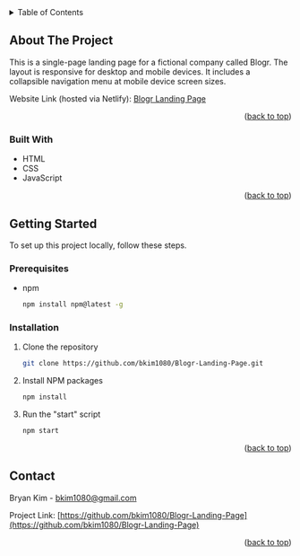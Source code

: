 <div id="top"></div>
<details>
  <summary>Table of Contents</summary>
  <ol>
    <li>
      <a href="#about-the-project">About The Project</a>
      <ul>
        <li><a href="#built-with">Built With</a></li>
      </ul>
    </li>
    <li>
      <a href="#getting-started">Getting Started</a>
      <ul>
        <li><a href="#prerequisites">Prerequisites</a></li>
        <li><a href="#installation">Installation</a></li>
      </ul>
    </li>
  </ol>
</details>

## About The Project

This is a single-page landing page for a fictional company called Blogr. The layout is responsive for desktop and mobile devices. It includes a collapsible navigation menu at mobile device screen sizes.

Website Link (hosted via Netlify): [Blogr Landing Page](https://coruscating-lamington-80af1b.netlify.app)

<p align="right">(<a href="#top">back to top</a>)</p>

### Built With

-   HTML
-   CSS
-   JavaScript

<p align="right">(<a href="#top">back to top</a>)</p>

## Getting Started

To set up this project locally, follow these steps.

### Prerequisites

-   npm
    ```sh
    npm install npm@latest -g
    ```

### Installation

1. Clone the repository
    ```sh
    git clone https://github.com/bkim1080/Blogr-Landing-Page.git
    ```
2. Install NPM packages
    ```sh
    npm install
    ```
3. Run the "start" script
    ```sh
    npm start
    ```

<p align="right">(<a href="#top">back to top</a>)</p>

## Contact

Bryan Kim - bkim1080@gmail.com

Project Link: [https://github.com/bkim1080/Blogr-Landing-Page](https://github.com/bkim1080/Blogr-Landing-Page)

<p align="right">(<a href="#top">back to top</a>)</p>
